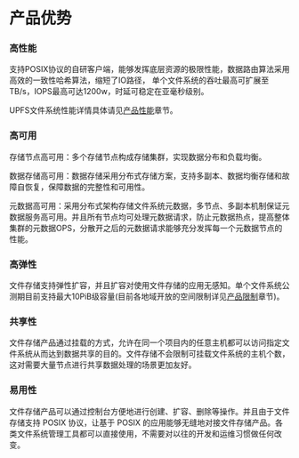 

# 产品优势

### 高性能
支持POSIX协议的自研客户端，能够发挥底层资源的极限性能，数据路由算法采用高效的一致性哈希算法，缩短了IO路径，
单个文件系统的吞吐最高可扩展至TB/s，IOPS最高可达1200w，时延可稳定在亚毫秒级别。

UPFS文件系统性能详情具体请见[产品性能](/upfs/performance.md)章节。


### 高可用

存储节点高可用：多个存储节点构成存储集群，实现数据分布和负载均衡。

数据存储高可用：数据存储采用分布式存储方案，支持多副本、数据均衡存储和故障自恢复，保障数据的完整性和可用性。

元数据高可用：采用分布式架构存储文件系统元数据，多节点、多副本机制保证元数据服务高可用。并且所有节点均可处理元数据请求，防止元数据热点，提高整体集群的元数据OPS，分散开之后的元数据请求能够充分发挥每一个元数据节点的性能。

### 高弹性
文件存储支持弹性扩容，并且扩容对使用文件存储的应用无感知。单个文件系统公测期目前支持最大10PiB级容量(目前各地域开放的空间限制详见[产品限制](/upfs/upfs_manual_instruction/limit)章节)。

### 共享性
文件存储产品通过挂载的方式，允许在同一个项目内的任意主机都可以访问指定文件系统从而达到数据共享的目的。文件存储不会限制可挂载文件系统的主机个数，这对需要大量节点进行共享数据处理的场景更加友好。

### 易用性
文件存储产品可以通过控制台方便地进行创建、扩容、删除等操作。并且由于文件存储支持 POSIX 协议，让基于 POSIX 的应用能够无缝地对接文件存储产品。各类文件系统管理工具都可以直接使用，不需要对以往的开发和运维习惯做任何改变。

